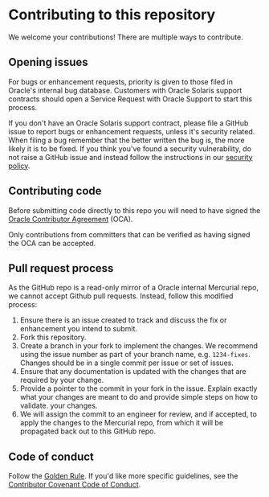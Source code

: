 # Contributing to this repository

We welcome your contributions! There are multiple ways to contribute.

## Opening issues

For bugs or enhancement requests, priority is given to those filed
in Oracle's internal bug database.  Customers with Oracle Solaris support
contracts should open a Service Request with Oracle Support to start
this process.

If you don't have an Oracle Solaris support contract, please file a GitHub
issue to report bugs or enhancement requests, unless it's security related.
When filing a bug remember that the better written the bug is,
the more likely it is to be fixed. If you think you've found a security
vulnerability, do not raise a GitHub issue and instead follow the instructions
in our [security policy](./SECURITY.md).

## Contributing code

Before submitting code directly to this repo you will need to have signed the
[Oracle Contributor Agreement][OCA] (OCA).

Only contributions from committers that can be verified
as having signed the OCA can be accepted.

## Pull request process

As the GitHub repo is a read-only mirror of a Oracle internal Mercurial repo,
we cannot accept Github pull requests.  Instead, follow this modified process:

1. Ensure there is an issue created to track and discuss the fix or enhancement
   you intend to submit.
2. Fork this repository.
3. Create a branch in your fork to implement the changes. We recommend using
   the issue number as part of your branch name, e.g. `1234-fixes`.
   Changes should be in a single commit per issue or set of issues.
4. Ensure that any documentation is updated with the changes that are required
   by your change.
5. Provide a pointer to the commit in your fork in the issue. Explain exactly
   what your changes are meant to do and provide simple steps on how to validate.
   your changes.
6. We will assign the commit to an engineer for review, and if accepted,
   to apply the changes to the Mercurial repo, from which it will be
   propagated back out to this GitHub repo.

## Code of conduct

Follow the [Golden Rule](https://en.wikipedia.org/wiki/Golden_Rule). If you'd
like more specific guidelines, see the [Contributor Covenant Code of Conduct][COC].

[OCA]: https://oca.opensource.oracle.com
[COC]: https://www.contributor-covenant.org/version/1/4/code-of-conduct/
